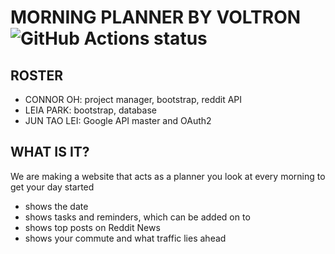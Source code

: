 # MORNING PLANNER BY VOLTRON <img alt="GitHub Actions status" src="https://github.com/cohyunoh/Planner-Project/workflows/Python%20application/badge.svg">

## ROSTER
 * CONNOR OH: project manager, bootstrap, reddit API
 * LEIA PARK: bootstrap, database
 * JUN TAO LEI: Google API master and OAuth2

## WHAT IS IT?
We are making a website that acts as a planner you look at every morning to get your day started
* shows the date
* shows tasks and reminders, which can be added on to
* shows top posts on Reddit News
* shows your commute and what traffic lies ahead
